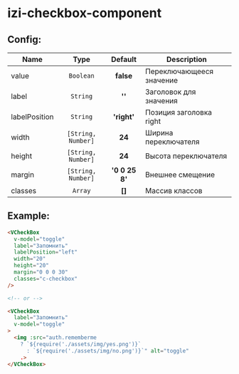 # izi-checkbox-component

## Config:
| Name 				| Type 					| Default 			| Description 							|
| ---- 				| :--: 					| :-----: 			| --------------- 					|
| value 				| `Boolean`				| **false** 		| Переключающееся значение			|
| label 				| `String`				| **''** 			| Заголовок для значения			|
| labelPosition 	| `String`				| **'right'** 		| Позиция заголовка right|left	|
| width 				| `[String, Number]`	| **24** 			| Ширина переключателя				|
| height 			| `[String, Number]`	| **24** 			| Высота переключателя				|
| margin 			| `[String, Number]`	| **'0 0 25 8'** 	| Внешнее смещение					|
| classes 			| `Array`				| **[]** 			| Массив классов						|

## Example:
```html
<VCheckBox
  v-model="toggle"
  label="Запомнить"
  labelPosition="left"
  width="20"
  height="20"
  margin="0 0 0 30"
  classes="c-checkbox"
/>

<!-- or -->

<VCheckBox
  label="Запомнить"
  v-model="toggle"
>
  <img :src="auth.rememberme
  	? `${require('./assets/img/yes.png')}`
	  : `${require('./assets/img/no.png')}`" alt="toggle"
	.>
</VCheckBox>
```
